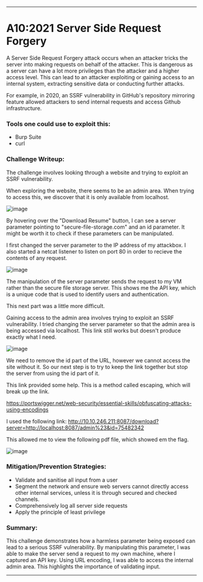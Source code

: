 ***
# A10:2021 Server Side Request Forgery

A Server Side Request Forgery attack occurs when an attacker tricks the server into making requests on behalf of the attacker. This is dangerous as a server can have a lot more privileges than the attacker and a higher access level. This can lead to an attacker exploiting or gaining access to an internal system, extracting sensitive data or conducting further attacks. 

For example, in 2020, an SSRF vulnerability in GitHub's repository mirroring feature allowed attackers to send internal requests and access Github infrastructure.

### Tools one could use to exploit this:
- Burp Suite
- curl

  
### Challenge Writeup:

The challenge involves looking through a website and trying to exploit an SSRF vulnerability. 

When exploring the website, there seems to be an admin area. When trying to access this, we discover that it is only available from localhost. 

![image](https://github.com/user-attachments/assets/781773d1-823a-47b1-9380-9005b11d2083)

By hovering over the "Download Resume" button, I can see a server parameter pointing to "secure-file-storage.com" and an id parameter. It might be worth it to check if these parameters can be manipulated.

I first changed the server parameter to the IP address of my attackbox. 
I also started a netcat listener to listen on port 80 in order to recieve the contents of any request. 

![image](https://github.com/user-attachments/assets/7aeaba1f-c39f-4cb1-856d-77a3eae1376a)

The manipulation of the server parameter sends the request to my VM rather than the secure file storage server. This shows me the API key, which is a unique code that is used to identify users and authentication.

This next part was a little more difficult.

Gaining access to the admin area involves trying to exploit an SSRF vulnerability. 
I tried changing the server parameter so that the admin area is being accessed via localhost. This link still works but doesn't produce exactly what I need.

![image](https://github.com/user-attachments/assets/ffb43639-0017-45bd-87c4-daa9785d1f9f)


We need to remove the id part of the URL, however we cannot access the site without it. So our next step is to try to keep the link together but stop the server from using the id part of it. 

This link provided some help. This is a method called escaping, which will break up the link. 

https://portswigger.net/web-security/essential-skills/obfuscating-attacks-using-encodings

I used the following link:
http://10.10.246.211:8087/download?server=http://localhost:8087/admin%23&id=75482342

This allowed me to view the following pdf file, which showed em the flag.

![image](https://github.com/user-attachments/assets/ca90554b-2a31-4507-b8bb-e6eb188702a8)


### Mitigation/Prevention Strategies:

- Validate and sanitise all input from a user
- Segment the network and ensure web servers cannot directly access other internal services, unless it is through secured and checked channels. 
- Comprehensively log all server side requests 
- Apply the principle of least privilege

### Summary:

This challenge demonstrates how a harmless parameter being exposed can lead to a serious SSRF vulnerability. By manipulating this parameter, I was able to make the server send a request to my own machine, where I captured an API key. Using URL encoding, I was able to access the internal admin area. This highlights the importance of validating input. 



***

